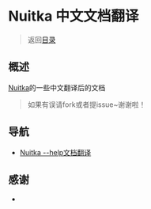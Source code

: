 # Nuitka 中文文档翻译

> 返回[目录](../../../README.md#文档相关)

## 概述

[Nuitka](https://github.com/Nuitka/Nuitka)的一些中文翻译后的文档
> 如果有误请fork或者提issue~谢谢啦！

## 导航
* [Nuitka --help文档翻译](--help.md)
## 感谢
*